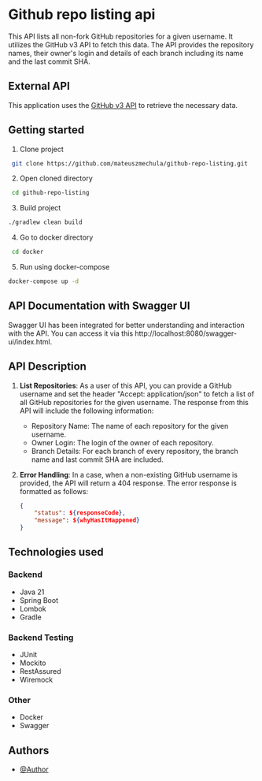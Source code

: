 # Github repo listing api

This API lists all non-fork GitHub repositories for a given username. It utilizes the GitHub v3 API to fetch this data.
The API provides the repository names, their owner's login and details of each branch including its name and the last
commit SHA.

## External API

This application uses the [GitHub v3 API](https://developer.github.com/v3) to retrieve the necessary data.

## Getting started

1. Clone project

  ``` bash      
   git clone https://github.com/mateuszmechula/github-repo-listing.git
  ```

2. Open cloned directory

  ``` bash      
   cd github-repo-listing
  ```

3. Build project

  ``` bash
  ./gradlew clean build
  ```

4. Go to docker directory

  ``` bash      
   cd docker
  ```

5. Run using docker-compose

  ``` bash
  docker-compose up -d
  ```

## API Documentation with Swagger UI

Swagger UI has been integrated for better understanding and interaction with the API. You can access it via
this http://localhost:8080/swagger-ui/index.html.

## API Description

1. **List Repositories**: As a user of this API, you can provide a GitHub username and set the header "Accept:
   application/json" to fetch a list of all GitHub repositories for the given username. The response from this API will
   include the following information:
    - Repository Name: The name of each repository for the given username.
    - Owner Login: The login of the owner of each repository.
    - Branch Details: For each branch of every repository, the branch name and last commit SHA are included.

2. **Error Handling**: In a case, when a non-existing GitHub username is provided, the API will return a 404 response.
   The error response is formatted as follows:
   ```json
   {
       "status": ${responseCode},
       "message": ${whyHasItHappened}
   }
   ```

## Technologies used

### Backend

- Java 21
- Spring Boot
- Lombok
- Gradle

### Backend Testing

- JUnit
- Mockito
- RestAssured
- Wiremock

### Other

- Docker
- Swagger

## Authors

- [@Author](https://www.github.com/MateuszMechula)
